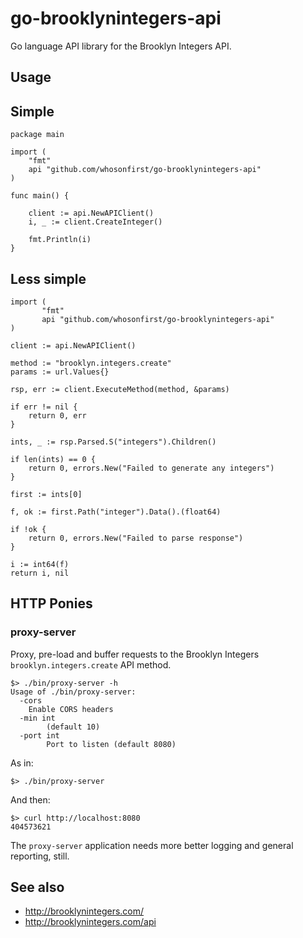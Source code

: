 # go-brooklynintegers-api

Go language API library for the Brooklyn Integers API.

## Usage

## Simple

```
package main

import (
	"fmt"
	api "github.com/whosonfirst/go-brooklynintegers-api"
)

func main() {

	client := api.NewAPIClient()
	i, _ := client.CreateInteger()

	fmt.Println(i)
}
```

## Less simple

```
import (
       "fmt"
       api "github.com/whosonfirst/go-brooklynintegers-api"
)

client := api.NewAPIClient()

method := "brooklyn.integers.create"
params := url.Values{}

rsp, err := client.ExecuteMethod(method, &params)

if err != nil {
	return 0, err
}

ints, _ := rsp.Parsed.S("integers").Children()

if len(ints) == 0 {
	return 0, errors.New("Failed to generate any integers")
}

first := ints[0]

f, ok := first.Path("integer").Data().(float64)

if !ok {
	return 0, errors.New("Failed to parse response")
}

i := int64(f)
return i, nil
```

## HTTP Ponies

### proxy-server

Proxy, pre-load and buffer requests to the Brooklyn Integers `brooklyn.integers.create` API method.

```
$> ./bin/proxy-server -h
Usage of ./bin/proxy-server:
  -cors
	Enable CORS headers
  -min int
        (default 10)
  -port int
    	Port to listen (default 8080)
```

As in:

```
$> ./bin/proxy-server
```

And then:

```
$> curl http://localhost:8080
404573621
```

The `proxy-server` application needs more better logging and general reporting, still.

## See also

* http://brooklynintegers.com/
* http://brooklynintegers.com/api
